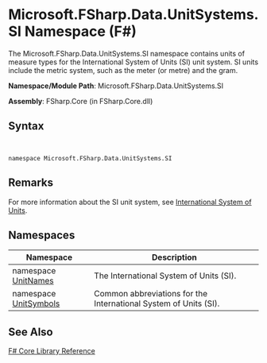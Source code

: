 # Microsoft.FSharp.Data.UnitSystems.SI Namespace (F#)

The Microsoft.FSharp.Data.UnitSystems.SI namespace contains units of measure types for the International System of Units (SI) unit system. SI units include the metric system, such as the meter (or metre) and the gram.

**Namespace/Module Path**: Microsoft.FSharp.Data.UnitSystems.SI

**Assembly**: FSharp.Core (in FSharp.Core.dll)


## Syntax


```


namespace Microsoft.FSharp.Data.UnitSystems.SI

```



## Remarks
For more information about the SI unit system, see [International System of Units](http://go.microsoft.com/fwlink/?LinkId=225215).


## Namespaces


|Namespace|Description|
|---------|-----------|
|namespace [UnitNames](http://msdn.microsoft.com/en-us/library/3cb43485-11f5-4aa7-a779-558f19d4013b)|The International System of Units (SI).|
|namespace [UnitSymbols](http://msdn.microsoft.com/en-us/library/a41bc199-6809-4dfe-8717-a0679a3c53db)|Common abbreviations for the International System of Units (SI).|

## See Also
[F&#35; Core Library Reference](FSharp+Core+Library+Reference.md)

